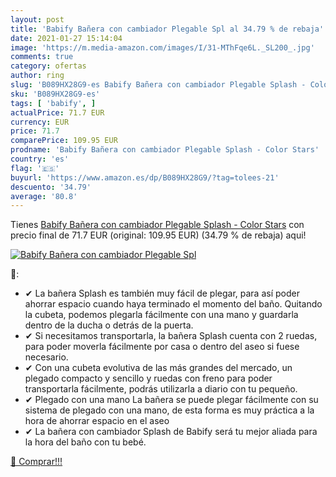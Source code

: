 ```yaml
---
layout: post
title: 'Babify Bañera con cambiador Plegable Spl al 34.79 % de rebaja'
date: 2021-01-27 15:14:04
image: 'https://m.media-amazon.com/images/I/31-MThFqe6L._SL200_.jpg'
comments: true
category: ofertas
author: ring
slug: 'B089HX28G9-es Babify Bañera con cambiador Plegable Splash - Color Stars'
sku: 'B089HX28G9-es'
tags: [ 'babify', ]
actualPrice: 71.7 EUR
currency: EUR
price: 71.7
comparePrice: 109.95 EUR
prodname: 'Babify Bañera con cambiador Plegable Splash - Color Stars'
country: 'es'
flag: '🇪🇸'
buyurl: 'https://www.amazon.es/dp/B089HX28G9/?tag=tolees-21'
descuento: '34.79'
average: '80.8'
---
```


Tienes [Babify Bañera con cambiador Plegable Splash - Color Stars](https://www.amazon.es/dp/B089HX28G9/?tag=tolees-21) con precio final de  71.7 EUR (original: 109.95 EUR) (34.79 %  de rebaja) aqui!

[![Babify Bañera con cambiador Plegable Spl](https://m.media-amazon.com/images/I/31-MThFqe6L._SL200_.jpg)](https://www.amazon.es/dp/B089HX28G9/?tag=tolees-21)

🔎:

- ✔ La bañera Splash es también muy fácil de plegar, para así poder ahorrar espacio cuando haya terminado el momento del baño. Quitando la cubeta, podemos plegarla fácilmente con una mano y guardarla dentro de la ducha o detrás de la puerta.
- ✔ Si necesitamos transportarla, la bañera Splash cuenta con 2 ruedas, para poder moverla fácilmente por casa o dentro del aseo si fuese necesario.
- ✔ Con una cubeta evolutiva de las más grandes del mercado, un plegado compacto y sencillo y ruedas con freno para poder transportarla fácilmente, podrás utilizarla a diario con tu pequeño.
- ✔ Plegado con una mano La bañera se puede plegar fácilmente con su sistema de plegado con una mano, de esta forma es muy práctica a la hora de ahorrar espacio en el aseo
- ✔ La bañera con cambiador Splash de Babify será tu mejor aliada para la hora del baño con tu bebé.

[🛒 Comprar!!!](https://www.amazon.es/dp/B089HX28G9/?tag=tolees-21)
